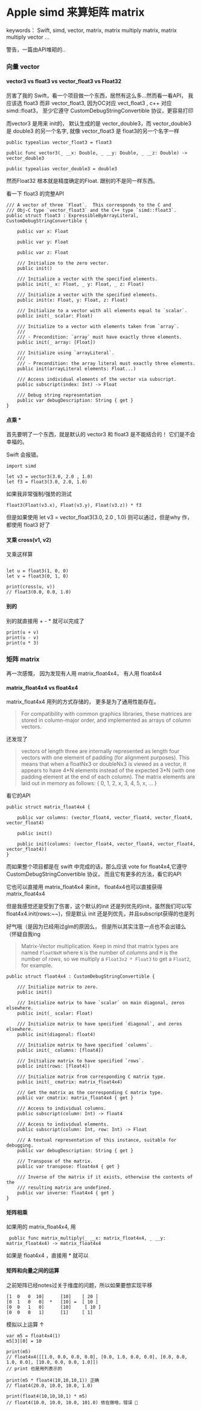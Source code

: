 # Apple simd 来算矩阵 matrix

keywords： Swift, simd, vector, matrix, matrix multiply matrix, matrix multiply vector ...

警告，一篇由API堆砌的..

### 向量  vector 

#### vector3 vs float3 vs vector_float3 vs Float32


厉害了我的 Swift，看一个项目做一个东西，居然有这么多...然而看一看API， 我应该选 float3 而非 vector\_float3, 因为OC对应 vect\_float3 , c++ 对应 simd::float3， 至少它遵守 CustomDebugStringConvertible 协议，更容易打印

而vector3 是用来 init的， 默认生成的是 vector\_double3，而 vector\_double3 是 double3 的另一个名字, 就像 vector\_float3 是 float3的另一个名字一样



```
public typealias vector_float3 = float3
```


```
public func vector3(_ __x: Double, _ __y: Double, _ __z: Double) -> vector_double3

public typealias vector_double3 = double3
```


然而Float32 根本就是精度确定的Float. 跟别的不是同一样东西。


看一下 float3 的完整API

```
/// A vector of three `Float`.  This corresponds to the C and
/// Obj-C type `vector_float3` and the C++ type `simd::float3`.
public struct float3 : ExpressibleByArrayLiteral, CustomDebugStringConvertible {

    public var x: Float

    public var y: Float

    public var z: Float

    /// Initialize to the zero vector.
    public init()

    /// Initialize a vector with the specified elements.
    public init(_ x: Float, _ y: Float, _ z: Float)

    /// Initialize a vector with the specified elements.
    public init(x: Float, y: Float, z: Float)

    /// Initialize to a vector with all elements equal to `scalar`.
    public init(_ scalar: Float)

    /// Initialize to a vector with elements taken from `array`.
    ///
    /// - Precondition: `array` must have exactly three elements.
    public init(_ array: [Float])

    /// Initialize using `arrayLiteral`.
    ///
    /// - Precondition: the array literal must exactly three elements.
    public init(arrayLiteral elements: Float...)

    /// Access individual elements of the vector via subscript.
    public subscript(index: Int) -> Float

    /// Debug string representation
    public var debugDescription: String { get }
}

```

#### 点乘 * 

首先要明了一个东西，就是默认的 vector3 和 float3 是不能结合的！ 它们是不会幸福的。

Swift 会报错。

```
import simd

let v3 = vector3(3.0, 2.0 , 1.0)
let f3 = float3(3.0, 2.0, 1.0)
```

如果我非常强制/强势的测试


```
float3(Float(v3.x), Float(v3.y), Float(v3.z)) * f3

```

但是如果使用 let v3 = vector_float3(3.0, 2.0 , 1.0) 则可以通过，但是why 作，都使用 float3 好了

#### 叉乘 cross(v1, v2)

叉乘这样算


```

let u = float3(1, 0, 0)
let v = float3(0, 1, 0)

print(cross(u, v))
// float3(0.0, 0.0, 1.0)
```

#### 别的

别的就直接用 + - * 就可以完成了

```
print(u + v)
print(u - v)
print(u * 3)
```


### 矩阵 matrix

再一次感慨， 因为发现有人用 matrix_float4x4， 有人用 float4x4

#### matrix_float4x4 vs float4x4

matrix_float4x4 用列的方式存储的， 更多是为了通用性能存在。

>  For compatibility with common graphics libraries, these matrices are stored in column-major order, and implemented as arrays of column vectors.


还发现了

> vectors of length three are internally represented as length four vectors with one element of padding (for alignment purposes).  This means that when a floatNx3 or doubleNx3 is viewed as a vector, it appears to have 4\*N elements instead of the expected 3\*N (with one padding element at the end of each column).  The matrix elements are laid out in memory as follows:  { 0, 1, 2, x, 3, 4, 5, x, ... }

看它的API

```
public struct matrix_float4x4 {

    public var columns: (vector_float4, vector_float4, vector_float4, vector_float4)

    public init()

    public init(columns: (vector_float4, vector_float4, vector_float4, vector_float4))
}
```


而如果整个项目都是在 swift 中完成的话，那么应该 vote for float4x4,它遵守 CustomDebugStringConvertible 协议， 而且它有更多的方法，看它的API


它也可以直接用 matrix\_float4x4 来init， float4x4也可以直接获得matrix\_float4x4

但是我感觉还是受到了伤害，这个默认的init 还是列优先的init，虽然我们可以写 float4x4.init(rows:~~)，但是默认 init 还是列优先，并且subscript获得的也是列

好气哦（是因为已经用过glm的原因么， 但是所以其实注意一点也不会出错么（怀疑自我ing


> Matrix-Vector multiplication.  Keep in mind that matrix types are named `FloatNxM` where `N` is the number of *columns* and `M` is the number of *rows*, so we multiply a `Float3x2 * Float3` to get a `Float2`, for example.





```
public struct float4x4 : CustomDebugStringConvertible {

    /// Initialize matrix to zero.
    public init()

    /// Initialize matrix to have `scalar` on main diagonal, zeros elsewhere.
    public init(_ scalar: Float)

    /// Initialize matrix to have specified `diagonal`, and zeros elsewhere.
    public init(diagonal: float4)

    /// Initialize matrix to have specified `columns`.
    public init(_ columns: [float4])

    /// Initialize matrix to have specified `rows`.
    public init(rows: [float4])

    /// Initialize matrix from corresponding C matrix type.
    public init(_ cmatrix: matrix_float4x4)

    /// Get the matrix as the corresponding C matrix type.
    public var cmatrix: matrix_float4x4 { get }

    /// Access to individual columns.
    public subscript(column: Int) -> float4

    /// Access to individual elements.
    public subscript(column: Int, row: Int) -> Float

    /// A textual representation of this instance, suitable for debugging.
    public var debugDescription: String { get }

    /// Transpose of the matrix.
    public var transpose: float4x4 { get }

    /// Inverse of the matrix if it exists, otherwise the contents of the
    /// resulting matrix are undefined.
    public var inverse: float4x4 { get }
}
```

#### 矩阵相乘

如果用的 matrix_float4x4, 用

```
 public func matrix_multiply(_ __x: matrix_float4x4, _ __y: matrix_float4x4) -> matrix_float4x4
```

如果是 float4x4 ，直接用 * 就可以


#### 矩阵和向量之间的运算

之前矩阵已经notes过关于维度的问题，所以如果要想实现平移

```
[1	0	0  10]		[10]    [ 20 ]
[0	1	0	0]  * 	[10] =  [ 10 ]
[0	0	1	0]		[10] 	 [ 10 ]
[0	0	0	1]		[1]     [ 1]
```


模拟以上运算 ↑

```
var m5 = float4x4(1)
m5[3][0] = 10

print(m5)
// float4x4([[1.0, 0.0, 0.0, 0.0], [0.0, 1.0, 0.0, 0.0], [0.0, 0.0, 1.0, 0.0], [10.0, 0.0, 0.0, 1.0]]) 
// print 也是用列表示的

print(m5 * float4(10,10,10,1)) 正确
// float4(20.0, 10.0, 10.0, 1.0)

print(float4(10,10,10,1) * m5)
// float4(10.0, 10.0, 10.0, 101.0) 侬在做啥，错误 🙅
```




